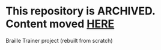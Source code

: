 # This repository is ARCHIVED. Content moved [HERE](https://github.com/braille-systems/braille-display)
Braille Trainer project (rebuilt from scratch)
